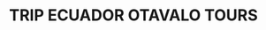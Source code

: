 ---
title: "TRIP ECUADOR OTAVALO TOURS"
url: /otavalo/trip-ecuador-otavalo-tours/
shop: Reisebüro
---